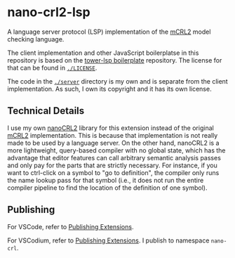 
# nano-crl2-lsp

A language server protocol (LSP) implementation of the [mCRL2](https://mcrl2.org) model checking language.

The client implementation and other JavaScript boilerplatse in this repository is based on the
[tower-lsp boilerplate](https://github.com/IWANABETHATGUY/tower-lsp-boilerplate) repository. The license for that can
be found in [`./LICENSE`](./LICENSE).

The code in the [`./server`](./server/README.md) directory is my own and is separate from the client implementation. As
such, I own its copyright and it has its own license.

## Technical Details

I use my own [nanoCRL2](https://github.com/emilia-h/nano-crl2) library for this extension instead of the original
[mCRL2](https://github.com/mCRL2org/mCRL2) implementation. This is because that implementation is not really made to be
used by a language server. On the other hand, nanoCRL2 is a more lightweight, query-based compiler with no global
state, which has the advantage that editor features can call arbitrary semantic analysis passes and only pay for the
parts that are strictly necessary. For instance, if you want to ctrl-click on a symbol to "go to definition", the
compiler only runs the name lookup pass for that symbol (i.e., it does not run the entire compiler pipeline to find the
location of the definition of one symbol).

## Publishing

For VSCode, refer to
[Publishing Extensions](https://code.visualstudio.com/api/working-with-extensions/publishing-extension).

For VSCodium, refer to [Publishing Extensions](https://github.com/eclipse/openvsx/wiki/Publishing-Extensions). I
publish to namespace `nano-crl`.
